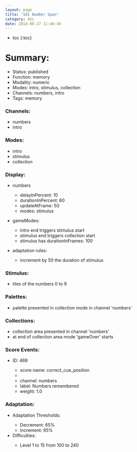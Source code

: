 ```yaml
---
layout: page
title: "181 Number Span"
category: doc
date: 2014-08-27 11:46:49
---
```


* toc
{:toc}

<p>
<h1> Summary:</h1>
<ul>
<li>Status: published</li>
<li>Function: memory</li>
<li>Modality: numeric</li>
<li>Modes: intro, stimulus, collection</li>
<li>Channels: numbers, intro</li>
<li>Tags: memory</li>
</ul>
</p>

<p>
<h3>Channels:</h3>
<ul>
<li>numbers</li>
<li>intro</li>
</ul>
</p>

<p>
<h3>Modes:</h3>
<ul>
<li>intro</li>
<li>stimulus</li>
<li>collection</li>
</ul>
</p>

<h3>Display:</h3>
<p>
<ul>
<li>numbers</li>
<ul>
<li>delayInPercent: 10</li>
<li>durationInPercent: 60</li>
<li>updateAtFrame: 50</li>
<li>modes: stimulus</li>
</ul>
</p>
<p>
<li>gameModes:</li>
<ul>
<li>intro end triggers stimulus start</li>
<li>stimulus end triggers collection start</li>
<li>stimulus has durationInFrames: 100</li>
</ul>
</p>
<p>
<li>adaptation rules:</li>
<ul>
<li>increment by 50 the duration of stimulus</li>
</ul>
</ul>
</p>

<h3>Stimulus:</h3>
<p>
<ul>
<li>tiles of the numbers 0 to 9</li>
</ul>
</p>

<h3>Palettes:</h3>
<p>
<ul>
<li>palette presented in collection mode in channel 'numbers'</li>
</ul>
</p>

<h3>Collections:</h3>
<p>
<ul>
<li>collection area presented in channel 'numbers'</li>
<li>at end of collection area mode 'gameOver' starts</li>
</ul>
</p>

<h3>Score Events:</h3>
<p>
<ul>
<li>ID: 469</li>
<ul>
<li>score name: correct_cue_position<li>
<li>channel: numbers</li>
<li>label: Numbers remembered</li>
<li>weight: 1.0</li>
</ul>
</ul>
</p>

<h3>Adaptation:</h3>
<p>
<ul>
<li>Adaptation Thresholds:</li>
<ul>
<li>Decrement: 65%</li>
<li> Increment: 95%</li>
</ul>
<li>Difficulties:</li>
<ul>
<li>Level 1 to 15 from 100 to 240</li>
</ul>
</ul>
</p>

